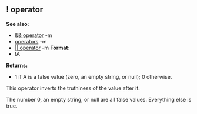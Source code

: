 ## ! operator
**See also:**
*   [&& operator](/ref/operator/&&.md) -m
*   [operators](/ref/operator.md) -m
*   [\|\| operator](/ref/operator/%7C%7C.md) -m<!-- -->
**Format:**
*   !A
<!-- -->
**Returns:**
*   1 if A is a false value (zero, an empty string, or null); 0
    otherwise.


This operator inverts the truthiness of the value after it.


The number 0, an empty string, or null are all false values.
Everything else is true.